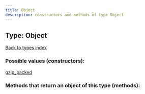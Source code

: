 ```yaml
---
title: Object
description: constructors and methods of type Object
---
```

## Type: Object  
[Back to types index](index.md)



### Possible values (constructors):

[gzip\_packed](../constructors/gzip_packed.md)  



### Methods that return an object of this type (methods):



